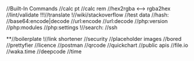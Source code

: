 //Built-In Commands
//calc pt
//calc rem
//hex2rgba <--> rgba2hex
//lint/validate 
!!!//translate
!//wiki/stackoverflow
//test data 
//hash:<type>
//base64:encode|decode
//url:encode
//url:decode
//php:version
//php:modules
//php:settings
!//search:<provider>
//ssh

**//boilerplate
!//link shortener
//security
//placeholder images
//bored
//prettyfier
//licence
//postman
//qrcode
//quickchart
//public apis
//file.io
//waka.time
//deepcode
//time